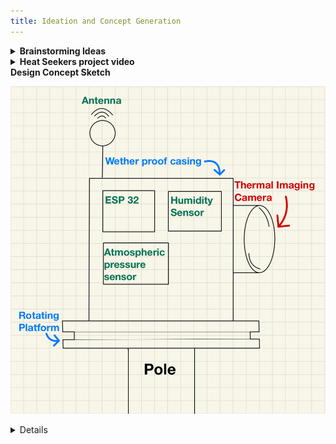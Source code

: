 ```yaml
---
title: Ideation and Concept Generation
---
```



<details>
  <summary><strong>Brainstorming Ideas</strong></summary>

  <p align="center">
    <img src="../Images/Brainstorm.png" alt="Brainstorming sketch" width="700" style="max-width:100%; height:auto;">
    <br><br>
    <img src="../Images/RankedIdeas.jpg" alt="Ideation organization" width="700" style="max-width:100%; height:auto;">
  </p>
</details>
<details>
  <summary><strong>Heat Seekers project video</strong></summary>
  <p align="center">
    <iframe width="700" height="400" 
            src="https://youtube.com/embed/FpO_FNnwHrE" 
            title="YouTube video player" 
            frameborder="0" 
            allow="accelerometer; autoplay; clipboard-write; encrypted-media; gyroscope; picture-in-picture; web-share" 
            allowfullscreen>
    </iframe>
  </p>
</details>
</details>
  <summary><strong>Design Concept Sketch</strong></summary>

  <p align="center">
    <img src="../Images/DesignConcept.jpg" alt="Design Concept Sketch" width="700" style="max-width:100%; height:autp;">
  </p>
<details>
